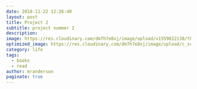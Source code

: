 ```yaml
---
date: 2018-11-22 12:26:40
layout: post
title: Project 2
subtitle: project nummer 2
description: 
image: https://res.cloudinary.com/dm7h7e8xj/image/upload/v1559822138/theme9_v273a9.jpg
optimized_image: https://res.cloudinary.com/dm7h7e8xj/image/upload/c_scale,w_380/v1559822138/theme9_v273a9.jpg
category: life
tags:
  - books
  - read
author: mranderson
paginate: true
---
```







